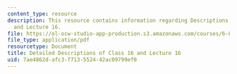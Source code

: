 ```yaml
---
content_type: resource
description: This resource contains information regarding Descriptions of Class 16
  and Lecture 16.
file: https://ol-ocw-studio-app-production.s3.amazonaws.com/courses/6-849-geometric-folding-algorithms-linkages-origami-polyhedra-fall-2012/7ae4862dafc3f713552442ac09799ef0_MIT6_849F12_desc16.pdf
file_type: application/pdf
resourcetype: Document
title: Detailed Descriptions of Class 16 and Lecture 16
uid: 7ae4862d-afc3-f713-5524-42ac09799ef0
---
```

